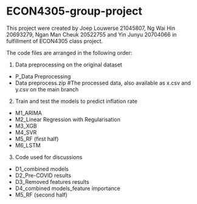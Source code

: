 # ECON4305-group-project
This project were created by Joep Louwerse 21045807, Ng Wai Hin 20693279, Ngan Man Cheuk 20522755 and Yin Junyu 20704066 in fulfillment of ECON4305 class project. 

The code files are arranged in the following order:

1. Data preprocessing on the original dataset
  - P_Data Preprocessing 
  - Data preprocess.zip  #The processed data, also available as x.csv and y.csv on the main branch
2. Train and test the models to predict inflation rate
  - M1_ARIMA
  - M2_Linear Regression with Regularisation
  - M3_XGB
  - M4_SVR
  - M5_RF (first half)
  - M6_LSTM
3. Code used for discussions
  - D1_combined models
  - D2_Pre-COVID results
  - D3_Removed features results
  - D4_combined models_feature importance
  - M5_RF (second half)

